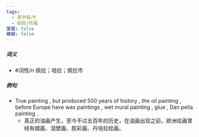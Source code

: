 ```yaml
---
tags:
  - 首字母/P
  - 级别/托福
掌握: false
模糊: false
---
```

##### 词义
- #词性/n  佩拉；培拉；佩拉市
##### 例句
- True painting , but produced 500 years of history , the oil painting , before Europe have wax paintings , wet mural painting , glue , Dan pella painting .
	- 真正的油画产生，至今不过五百年的历史，在油画出现之前，欧洲绘画曾经有蜡画、湿壁画、胶彩画、丹培拉绘画。
